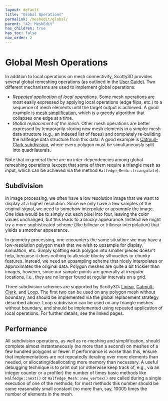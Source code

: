 ```yaml
---
layout: default
title: "Global Operations"
permalink: /meshedit/global/
parent: "A2: MeshEdit"
has_children: true
has_toc: false
nav_order: 2
---
```


# Global Mesh Operations

In addition to local operations on mesh connectivity, Scotty3D provides several global remeshing operations (as outlined in the [User Guide](/Scotty3D/guide/model_mode)). Two different mechanisms are used to implement global operations:

*   _Repeated application of local operations._ Some mesh operations are most easily expressed by applying local operations (edge flips, etc.) to a sequence of mesh elements until the target output is achieved. A good example is [mesh simplification](simplify), which is a greedy algorithm that collapses one edge at a time.
*   _Global replacement of the mesh._ Other mesh operations are better expressed by temporarily storing new mesh elements in a simpler mesh data structure (e.g., an indexed list of faces) and completely re-building the halfedge data structure from this data. A good example is [Catmull-Clark subdivision](catmull), where every polygon must be simultaneously split into quadrilaterals.

Note that in general there are no inter-dependencies among global remeshing operations (except that some of them require a triangle mesh as input, which can be achieved via the method `Halfedge_Mesh::triangulate`).

## Subdivision

In image processing, we often have a low resolution image that we want to display at a higher resolution. Since we only have a few samples of the original signal, we need to somehow interpolate or _upsample_ the image. One idea would be to simply cut each pixel into four, leaving the color values unchanged, but this leads to a blocky appearance. Instead we might try a more sophisticated scheme (like bilinear or trilinear interpolation) that yields a smoother appearance.

In geometry processing, one encounters the same situation: we may have a low-resolution polygon mesh that we wish to upsample for display, simulation, etc. Simply splitting each polygon into smaller pieces doesn't help, because it does nothing to alleviate blocky silhouettes or chunky features. Instead, we need an upsampling scheme that nicely interpolates or approximates the original data. Polygon meshes are quite a bit trickier than images, however, since our sample points are generally at _irregular_ locations, i.e., they are no longer found at regular intervals on a grid.

Three subdivision schemes are supported by Scotty3D: [Linear](linear), [Catmull-Clark](catmull), and [Loop](loop). The first two can be used on any polygon mesh without boundary, and should be implemented via the global replacement strategy described above. Loop subdivision can be used on any triangle meshes without boundary, and should be implemented using repeated application of local operations. For further details, see the linked pages.

## Performance

All subdivision operations, as well as re-meshing and simplification, should complete almost instantaneously (no more than a second) on meshes of a few hundred polygons or fewer. If performance is worse than this, ensure that implementations are not repeatedly iterating over more elements than needed, or allocating/deallocating more memory than necessary. A useful debugging technique is to print out (or otherwise keep track of, e.g., via an integer counter or a profiler) the number of times basic methods like `Halfedge::next()` or `Halfedge_Mesh::new_vertex()` are called during a single execution of one of the methods; for most methods this number should be some reasonably small constant (no more than, say, 1000!) times the number of elements in the mesh.
